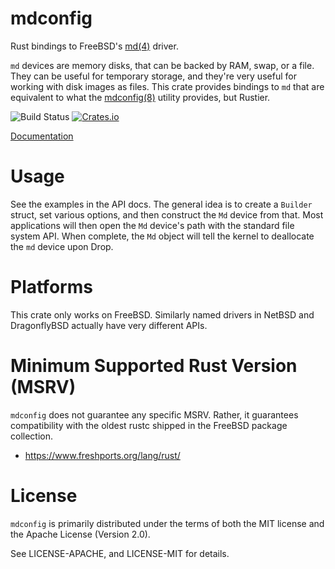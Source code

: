 # mdconfig

Rust bindings to FreeBSD's [md(4)] driver.

`md` devices are memory disks, that can be backed by RAM, swap, or a file.  They can be useful
for temporary storage, and they're very useful for working with disk images as
files.  This crate provides bindings to `md` that are equivalent to what the
[mdconfig(8)] utility provides, but Rustier.

![Build Status](https://api.cirrus-ci.com/github/asomers/mdconfig.svg)
[![Crates.io](https://img.shields.io/crates/v/mdconfig.svg)](https://crates.io/crates/mdconfig)

[Documentation](https://docs.rs/crate/mdconfig)

[md(4)]: https://man.freebsd.org/cgi/man.cgi?query=md
[mdconfig(8)]: https://man.freebsd.org/cgi/man.cgi?query=mdconfig

# Usage

See the examples in the API docs.  The general idea is to create a `Builder`
struct, set various options, and then construct the `Md` device from that.  Most
applications will then open the `Md` device's path with the standard file system
API.  When complete, the `Md` object will tell the kernel to deallocate the `md`
device upon Drop.

# Platforms

This crate only works on FreeBSD.  Similarly named drivers in NetBSD and
DragonflyBSD actually have very different APIs.

# Minimum Supported Rust Version (MSRV)

`mdconfig` does not guarantee any specific MSRV.  Rather, it guarantees
compatibility with the oldest rustc shipped in the FreeBSD package collection.

* https://www.freshports.org/lang/rust/

# License

`mdconfig` is primarily distributed under the terms of both the MIT license and
the Apache License (Version 2.0).

See LICENSE-APACHE, and LICENSE-MIT for details.


